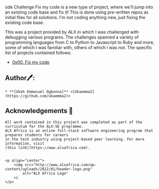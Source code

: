 ode Challenge
  Fix my code is a new type of project, where we'll jump into an existing code 
  base and fix it! This is done using pre-written repos as initial files for all 
  solutions. I'm not coding anything new, just fixing the existing code base.

  This was a project provided by ALX in which I was challenged with debugging 
  various programs. The challenges spanned a variety of programming languages 
  from C to Python to Javascript to Ruby and more, some of which I was familiar 
  with, others of which I was not. The specific list of projects contained follows:

  * [0x00. Fix my code](./0x00-challenge)

## Author🖊️:
	* **[Ukah Emmanuel Ogbonna]** <[Ukaemma2](https://github.com/ukaemma2)>

## Acknowledgements :pray:

	All work contained in this project was completed as part of the curriculum for the ALX-SE programme. 
	ALX Africa is an online full-stack software engineering program that prepares students for careers 
	in the tech industry using project-based peer learning. For more information, visit 
	[this link](https://www.alxafrica.com).


	<p align="center">
		<img src="http://www.alxafrica.com/wp-content/uploads/2022/01/header-logo.png"
			alt="ALX Africa Logo"
		>i
	</p>

